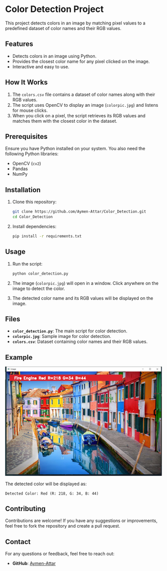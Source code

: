 # Color Detection Project

This project detects colors in an image by matching pixel values to a predefined dataset of color names and their RGB values.

## Features

- Detects colors in an image using Python.
- Provides the closest color name for any pixel clicked on the image.
- Interactive and easy to use.

## How It Works

1. The `colors.csv` file contains a dataset of color names along with their RGB values.
2. The script uses OpenCV to display an image (`colorpic.jpg`) and listens for mouse clicks.
3. When you click on a pixel, the script retrieves its RGB values and matches them with the closest color in the dataset.

## Prerequisites

Ensure you have Python installed on your system. You also need the following Python libraries:

- OpenCV (`cv2`)
- Pandas
- NumPy

## Installation

1. Clone this repository:

   ```bash
   git clone https://github.com/Aymen-Attar/Color_Detection.git
   cd Color_Detection
   ```

2. Install dependencies:

   ```bash
   pip install -r requirements.txt
   ```

## Usage

1. Run the script:

   ```bash
   python color_detection.py
   ```

2. The image (`colorpic.jpg`) will open in a window. Click anywhere on the image to detect the color.

3. The detected color name and its RGB values will be displayed on the image.

## Files

- **`color_detection.py`**: The main script for color detection.
- **`colorpic.jpg`**: Sample image for color detection.
- **`colors.csv`**: Dataset containing color names and their RGB values.

## Example

![Sample Output](image.png)

The detected color will be displayed as:

```
Detected Color: Red (R: 218, G: 34, B: 44)
```

## Contributing

Contributions are welcome! If you have any suggestions or improvements, feel free to fork the repository and create a pull request.



## Contact

For any questions or feedback, feel free to reach out:

- **GitHub**: [Aymen-Attar](https://github.com/Aymen-Attar)
